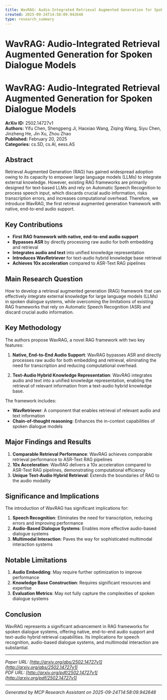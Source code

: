 ```yaml
---
title: WavRAG: Audio-Integrated Retrieval Augmented Generation for Spoken Dialogue Models
created: 2025-09-24T14:58:09.942648
type: research_summary
---
```


# WavRAG: Audio-Integrated Retrieval Augmented Generation for Spoken Dialogue Models

# WavRAG: Audio-Integrated Retrieval Augmented Generation for Spoken Dialogue Models

**ArXiv ID:** 2502.14727v1  
**Authors:** Yifu Chen, Shengpeng Ji, Haoxiao Wang, Ziqing Wang, Siyu Chen, Jinzheng He, Jin Xu, Zhou Zhao  
**Published:** February 20, 2025  
**Categories:** cs.SD, cs.AI, eess.AS  

## Abstract

Retrieval Augmented Generation (RAG) has gained widespread adoption owing to its capacity to empower large language models (LLMs) to integrate external knowledge. However, existing RAG frameworks are primarily designed for text-based LLMs and rely on Automatic Speech Recognition to process speech input, which discards crucial audio information, risks transcription errors, and increases computational overhead. Therefore, we introduce WavRAG, the first retrieval augmented generation framework with native, end-to-end audio support.

## Key Contributions

- **First RAG framework with native, end-to-end audio support**
- **Bypasses ASR** by directly processing raw audio for both embedding and retrieval
- **Integrates audio and text** into unified knowledge representation
- **Introduces WavRetriever** for text-audio hybrid knowledge base retrieval
- **Achieves 10x acceleration** compared to ASR-Text RAG pipelines

## Main Research Question

How to develop a retrieval augmented generation (RAG) framework that can effectively integrate external knowledge for large language models (LLMs) in spoken dialogue systems, while overcoming the limitations of existing RAG frameworks that rely on Automatic Speech Recognition (ASR) and discard crucial audio information.

## Key Methodology

The authors propose WavRAG, a novel RAG framework with two key features:

1. **Native, End-to-End Audio Support**: WavRAG bypasses ASR and directly processes raw audio for both embedding and retrieval, eliminating the need for transcription and reducing computational overhead.

2. **Text-Audio Hybrid Knowledge Representation**: WavRAG integrates audio and text into a unified knowledge representation, enabling the retrieval of relevant information from a text-audio hybrid knowledge base.

The framework includes:
- **WavRetriever**: A component that enables retrieval of relevant audio and text information
- **Chain-of-thought reasoning**: Enhances the in-context capabilities of spoken dialogue models

## Major Findings and Results

1. **Comparable Retrieval Performance**: WavRAG achieves comparable retrieval performance to ASR-Text RAG pipelines
2. **10x Acceleration**: WavRAG delivers a 10x acceleration compared to ASR-Text RAG pipelines, demonstrating computational efficiency
3. **Unique Text-Audio Hybrid Retrieval**: Extends the boundaries of RAG to the audio modality

## Significance and Implications

The introduction of WavRAG has significant implications for:

1. **Speech Recognition**: Eliminates the need for transcription, reducing errors and improving performance
2. **Audio-Based Dialogue Systems**: Enables more effective audio-based dialogue systems
3. **Multimodal Interaction**: Paves the way for sophisticated multimodal interaction systems

## Notable Limitations

1. **Audio Embedding**: May require further optimization to improve performance
2. **Knowledge Base Construction**: Requires significant resources and expertise
3. **Evaluation Metrics**: May not fully capture the complexities of spoken dialogue systems

## Conclusion

WavRAG represents a significant advancement in RAG frameworks for spoken dialogue systems, offering native, end-to-end audio support and text-audio hybrid retrieval capabilities. Its implications for speech recognition, audio-based dialogue systems, and multimodal interaction are substantial.

---

*Paper URL: [http://arxiv.org/abs/2502.14727v1](http://arxiv.org/abs/2502.14727v1)*  
*PDF URL: [http://arxiv.org/pdf/2502.14727v1](http://arxiv.org/pdf/2502.14727v1)*

---
*Generated by MCP Research Assistant on 2025-09-24T14:58:09.942648*
